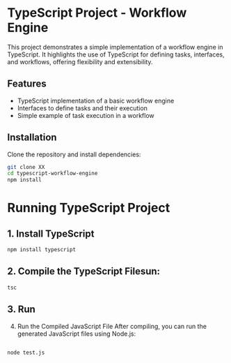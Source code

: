 # TypeScript Project - Workflow Engine

This project demonstrates a simple implementation of a workflow engine in TypeScript. It highlights the use of TypeScript for defining tasks, interfaces, and workflows, offering flexibility and extensibility.

## Features
- TypeScript implementation of a basic workflow engine
- Interfaces to define tasks and their execution
- Simple example of task execution in a workflow

## Installation
Clone the repository and install dependencies:

```bash
git clone XX
cd typescript-workflow-engine
npm install
```
# Running TypeScript Project

## 1. Install TypeScript 

```bash
npm install typescript

```
## 2. Compile the TypeScript Filesun:

```Bash
tsc
```
## 3. Run
4. Run the Compiled JavaScript File
After compiling, you can run the generated JavaScript files using Node.js:

```bash

node test.js
```
